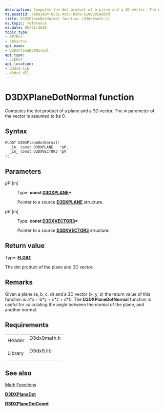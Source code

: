 ```yaml
---
description: Computes the dot product of a plane and a 3D vector. The w parameter of the vector is assumed to be 0.
ms.assetid: 7aba1e94-6531-4c07-83b0-6100805e8bbd
title: D3DXPlaneDotNormal function (D3dx9math.h)
ms.topic: reference
ms.date: 05/31/2018
topic_type: 
- APIRef
- kbSyntax
api_name: 
- D3DXPlaneDotNormal
api_type: 
- LibDef
api_location: 
- d3dx9.lib
- d3dx9.dll
---
```


# D3DXPlaneDotNormal function

Computes the dot product of a plane and a 3D vector. The w parameter of the vector is assumed to be 0.

## Syntax


```C++
FLOAT D3DXPlaneDotNormal(
  _In_ const D3DXPLANE   *pP,
  _In_ const D3DXVECTOR3 *pV
);
```



## Parameters

<dl> <dt>

*pP* \[in\]
</dt> <dd>

Type: **const [**D3DXPLANE**](d3dxplane.md)\***

Pointer to a source [**D3DXPLANE**](d3dxplane.md) structure.

</dd> <dt>

*pV* \[in\]
</dt> <dd>

Type: **const [**D3DXVECTOR3**](d3dxvector3.md)\***

Pointer to a source [**D3DXVECTOR3**](d3dxvector3.md) structure.

</dd> </dl>

## Return value

Type: **[**FLOAT**](../winprog/windows-data-types.md)**

The dot product of the plane and 3D vector.

## Remarks

Given a plane (a, b, c, d) and a 3D vector (x, y, z) the return value of this function is a\*x + b\*y + c\*z + d\*0. The **D3DXPlaneDotNormal** function is useful for calculating the angle between the normal of the plane, and another normal.

## Requirements



|                    |                                                                                        |
|--------------------|----------------------------------------------------------------------------------------|
| Header<br/>  | <dl> <dt>D3dx9math.h</dt> </dl> |
| Library<br/> | <dl> <dt>D3dx9.lib</dt> </dl>   |



## See also

<dl> <dt>

[Math Functions](dx9-graphics-reference-d3dx-functions-math.md)
</dt> <dt>

[**D3DXPlaneDot**](d3dxplanedot.md)
</dt> <dt>

[**D3DXPlaneDotCoord**](d3dxplanedotcoord.md)
</dt> </dl>

 

 
